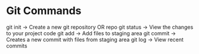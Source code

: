 # Git Commands

git init -> Create a new git repository OR repo
git status -> View the changes to your project code
git add -> Add files to staging area
git commit -> Creates a new commit with files from staging area
git log -> View recent commits